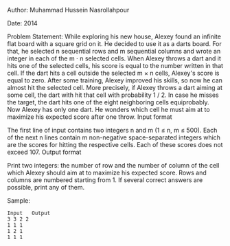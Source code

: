 Author: Muhammad Hussein Nasrollahpour

Date: 2014

Problem Statement: While exploring his new house, Alexey found an infinite flat board with a square grid on it. He decided to use it as a darts board. For that, he selected n sequential rows and m sequential columns and wrote an integer in each of the m ⋅ n selected cells. When Alexey throws a dart and it hits one of the selected cells, his score is equal to the number written in that cell. If the dart hits a cell outside the selected m × n cells, Alexey's score is equal to zero.
After some training, Alexey improved his skills, so now he can almost hit the selected cell. More precisely, if Alexey throws a dart aiming at some cell, the dart with hit that cell with probability 1 / 2. In case he misses the target, the dart hits one of the eight neighboring cells equiprobably.
Now Alexey has only one dart. He wonders which cell he must aim at to maximize his expected score after one throw.
Input format

The first line of input contains two integers n and m (1 ≤ n, m ≤ 500). Each of the next n lines contain m non-negative space-separated integers which are the scores for hitting the respective cells. Each of these scores does not exceed 107.
Output format

Print two integers: the number of row and the number of column of the cell which Alexey should aim at to maximize his expected score. Rows and columns are numbered starting from 1. If several correct answers are possible, print any of them.

Sample:

	Input	Output
	3 3	2 2
	1 1 1
	1 2 1
	1 1 1
